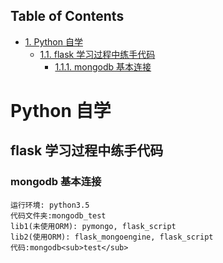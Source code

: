 <div id="table-of-contents">
<h2>Table of Contents</h2>
<div id="text-table-of-contents">
<ul>
<li><a href="#orgheadline3">1. Python 自学</a>
<ul>
<li><a href="#orgheadline2">1.1. flask 学习过程中练手代码</a>
<ul>
<li><a href="#orgheadline1">1.1.1. mongodb 基本连接</a></li>
</ul>
</li>
</ul>
</li>
</ul>
</div>
</div>

# Python 自学<a id="orgheadline3"></a>

## flask 学习过程中练手代码<a id="orgheadline2"></a>

### mongodb 基本连接<a id="orgheadline1"></a>

    运行环境: python3.5
    代码文件夹:mongodb_test  
    lib1(未使用ORM): pymongo, flask_script
    lib2(使用ORM): flask_mongoengine, flask_script
    代码:mongodb<sub>test</sub>
